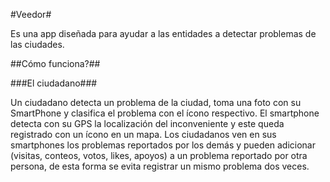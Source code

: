 #Veedor#

Es una app diseñada para ayudar a las entidades a detectar problemas de las ciudades.

##Cómo funciona?##

###El ciudadano###

Un ciudadano detecta un problema de la ciudad, toma una foto con su SmartPhone y clasifica el problema con el ícono
respectivo.
El smartphone detecta con su GPS la localización del inconveniente y este queda registrado con un ícono en un mapa.
Los ciudadanos ven en sus smartphones los problemas reportados por los demás y pueden adicionar (visitas, conteos, 
votos, likes, apoyos) a un problema reportado por otra persona, de esta forma se evita registrar un mismo problema 
dos veces.

